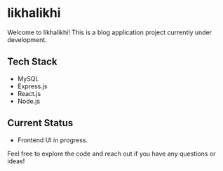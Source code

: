 # likhalikhi

Welcome to likhalikhi! This is a blog application project currently under development.

## Tech Stack

- MySQL
- Express.js
- React.js
- Node.js

<!-- ## Contributing
We welcome contributions to likhalikhi! If you're interested in contributing, please follow these steps:
1. Fork the repository.
2. Create your feature branch (`git checkout -b feature/YourFeature`).
3. Commit your changes (`git commit -am 'Add some feature'`).
4. Push to the branch (`git push origin feature/YourFeature`).
5. Create a new Pull Request. -->

## Current Status

- Frontend UI in progress.

Feel free to explore the code and reach out if you have any questions or ideas!
